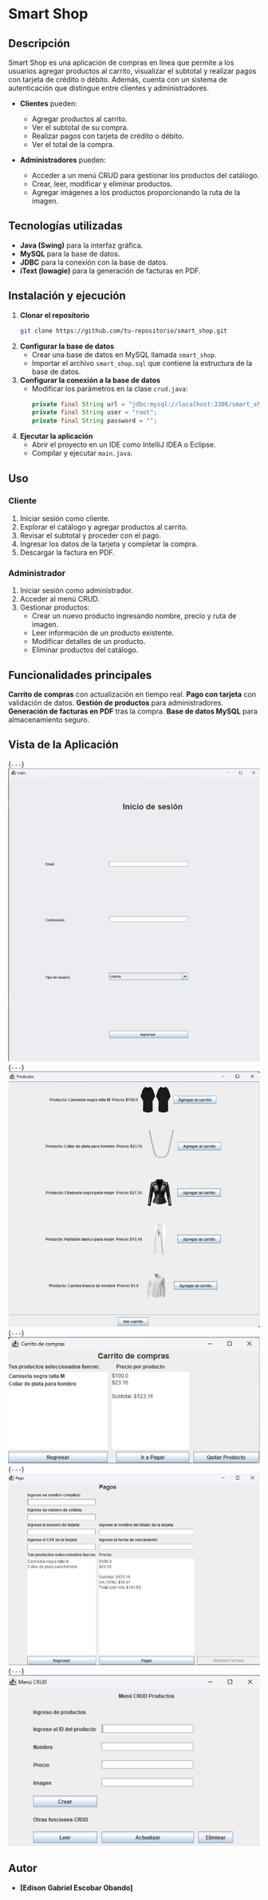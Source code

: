 # Smart Shop

## Descripción
Smart Shop es una aplicación de compras en línea que permite a los usuarios agregar productos al carrito, visualizar el subtotal y realizar pagos con tarjeta de crédito o débito. Además, cuenta con un sistema de autenticación que distingue entre clientes y administradores.

- **Clientes** pueden:
  - Agregar productos al carrito.
  - Ver el subtotal de su compra.
  - Realizar pagos con tarjeta de crédito o débito.
  - Ver el total de la compra.

- **Administradores** pueden:
  - Acceder a un menú CRUD para gestionar los productos del catálogo.
  - Crear, leer, modificar y eliminar productos.
  - Agregar imágenes a los productos proporcionando la ruta de la imagen.

## Tecnologías utilizadas
- **Java (Swing)** para la interfaz gráfica.
- **MySQL** para la base de datos.
- **JDBC** para la conexión con la base de datos.
- **iText (lowagie)** para la generación de facturas en PDF.

## Instalación y ejecución
1. **Clonar el repositorio**
   ```sh
   git clone https://github.com/tu-repositorio/smart_shop.git
   ```
2. **Configurar la base de datos**
   - Crear una base de datos en MySQL llamada `smart_shop`.
   - Importar el archivo `smart_shop.sql` que contiene la estructura de la base de datos.
3. **Configurar la conexión a la base de datos**
   - Modificar los parámetros en la clase `crud.java`:
     ```java
     private final String url = "jdbc:mysql://localhost:3306/smart_shop";
     private final String user = "root";
     private final String password = "";
     ```
4. **Ejecutar la aplicación**
   - Abrir el proyecto en un IDE como IntelliJ IDEA o Eclipse.
   - Compilar y ejecutar `main.java`.

## Uso
### Cliente
1. Iniciar sesión como cliente.
2. Explorar el catálogo y agregar productos al carrito.
3. Revisar el subtotal y proceder con el pago.
4. Ingresar los datos de la tarjeta y completar la compra.
5. Descargar la factura en PDF.

### Administrador
1. Iniciar sesión como administrador.
2. Acceder al menú CRUD.
3. Gestionar productos:
   - Crear un nuevo producto ingresando nombre, precio y ruta de imagen.
   - Leer información de un producto existente.
   - Modificar detalles de un producto.
   - Eliminar productos del catálogo.

## Funcionalidades principales
 **Carrito de compras** con actualización en tiempo real.
 **Pago con tarjeta** con validación de datos.
 **Gestión de productos** para administradores.
 **Generación de facturas en PDF** tras la compra.
 **Base de datos MySQL** para almacenamiento seguro.
 
 ## Vista de la Aplicación
 (`---`)
 ![Login](https://github.com/GabrielEsc23/Proyecto_Final_POO/raw/master/Imagen_Interfaz/Login.png)
 (`---`)
![Catálogo](https://github.com/GabrielEsc23/Proyecto_Final_POO/raw/master/Imagen_Interfaz/Catalogo.png)
(`---`)
![Carrito](https://github.com/GabrielEsc23/Proyecto_Final_POO/raw/master/Imagen_Interfaz/Carrito.png)
(`---`)
![Pagos](https://github.com/GabrielEsc23/Proyecto_Final_POO/raw/master/Imagen_Interfaz/Pagos.png)
(`---`)
![CRUD](https://github.com/GabrielEsc23/Proyecto_Final_POO/raw/master/Imagen_Interfaz/CRUD.png)


## Autor
- **[Edison Gabriel Escobar Obando]** 


